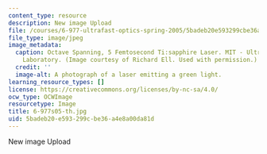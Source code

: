 ```yaml
---
content_type: resource
description: New image Upload
file: /courses/6-977-ultrafast-optics-spring-2005/5badeb20e593299cbe36a4e8a00da81d_6-977s05-th.jpg
file_type: image/jpeg
image_metadata:
  caption: Octave Spanning, 5 Femtosecond Ti:sapphire Laser. MIT - Ultrafast Optics
    Laboratory. (Image courtesy of Richard Ell. Used with permission.)
  credit: ''
  image-alt: A photograph of a laser emitting a green light.
learning_resource_types: []
license: https://creativecommons.org/licenses/by-nc-sa/4.0/
ocw_type: OCWImage
resourcetype: Image
title: 6-977s05-th.jpg
uid: 5badeb20-e593-299c-be36-a4e8a00da81d
---
```

New image Upload